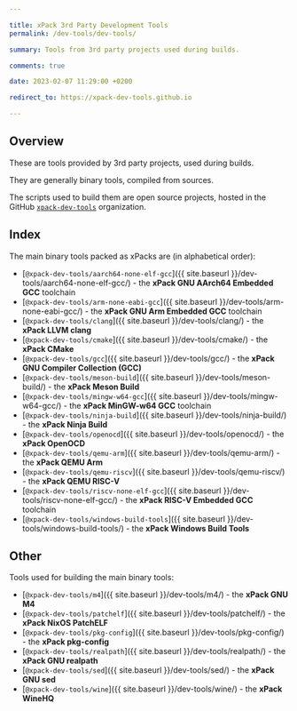```yaml
---

title: xPack 3rd Party Development Tools
permalink: /dev-tools/dev-tools/

summary: Tools from 3rd party projects used during builds.

comments: true

date: 2023-02-07 11:29:00 +0200

redirect_to: https://xpack-dev-tools.github.io

---
```


## Overview

These are tools provided by 3rd party projects, used during builds.

They are generally binary tools, compiled from sources.

The scripts used to build them are open source projects, hosted in the GitHub
[`xpack-dev-tools`](https://github.com/xpack-dev-tools/) organization.

## Index

The main binary tools packed as xPacks are (in alphabetical order):

- [`@xpack-dev-tools/aarch64-none-elf-gcc`]({{ site.baseurl }}/dev-tools/aarch64-none-elf-gcc/) - the **xPack GNU AArch64 Embedded GCC** toolchain
- [`@xpack-dev-tools/arm-none-eabi-gcc`]({{ site.baseurl }}/dev-tools/arm-none-eabi-gcc/) - the **xPack GNU Arm Embedded GCC** toolchain
- [`@xpack-dev-tools/clang`]({{ site.baseurl }}/dev-tools/clang/) - the **xPack LLVM clang**
- [`@xpack-dev-tools/cmake`]({{ site.baseurl }}/dev-tools/cmake/) - the **xPack CMake**
- [`@xpack-dev-tools/gcc`]({{ site.baseurl }}/dev-tools/gcc/) - the **xPack GNU Compiler Collection (GCC)**
- [`@xpack-dev-tools/meson-build`]({{ site.baseurl }}/dev-tools/meson-build/) - the **xPack Meson Build**
- [`@xpack-dev-tools/mingw-w64-gcc`]({{ site.baseurl }}/dev-tools/mingw-w64-gcc/) - the **xPack MinGW-w64 GCC** toolchain
- [`@xpack-dev-tools/ninja-build`]({{ site.baseurl }}/dev-tools/ninja-build/) - the **xPack Ninja Build**
- [`@xpack-dev-tools/openocd`]({{ site.baseurl }}/dev-tools/openocd/) - the **xPack OpenOCD**
- [`@xpack-dev-tools/qemu-arm`]({{ site.baseurl }}/dev-tools/qemu-arm/) - the **xPack QEMU Arm**
- [`@xpack-dev-tools/qemu-riscv`]({{ site.baseurl }}/dev-tools/qemu-riscv/) - the **xPack QEMU RISC-V**
- [`@xpack-dev-tools/riscv-none-elf-gcc`]({{ site.baseurl }}/dev-tools/riscv-none-elf-gcc/) - the **xPack RISC-V Embedded GCC** toolchain
- [`@xpack-dev-tools/windows-build-tools`]({{ site.baseurl }}/dev-tools/windows-build-tools/) - the **xPack Windows Build Tools**

## Other

Tools used for building the main binary tools:

- [`@xpack-dev-tools/m4`]({{ site.baseurl }}/dev-tools/m4/) - the **xPack GNU M4**
- [`@xpack-dev-tools/patchelf`]({{ site.baseurl }}/dev-tools/patchelf/) - the **xPack NixOS PatchELF**
- [`@xpack-dev-tools/pkg-config`]({{ site.baseurl }}/dev-tools/pkg-config/) - the **xPack pkg-config**
- [`@xpack-dev-tools/realpath`]({{ site.baseurl }}/dev-tools/realpath/) - the **xPack GNU realpath**
- [`@xpack-dev-tools/sed`]({{ site.baseurl }}/dev-tools/sed/) - the **xPack GNU sed**
- [`@xpack-dev-tools/wine`]({{ site.baseurl }}/dev-tools/wine/) - the **xPack WineHQ**
